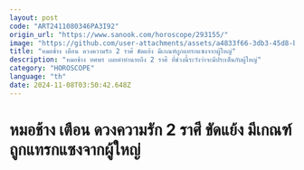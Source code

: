 ```yaml
---
layout: post
code: "ART2411080346PA3I92"
origin_url: "https://www.sanook.com/horoscope/293155/"
image: "https://github.com/user-attachments/assets/a4833f66-3db3-45d8-bb74-02a85a14426f"
title: "หมอช้าง เตือน ดวงความรัก 2 ราศี ขัดแย้ง มีเกณฑ์ถูกแทรกแซงจากผู้ใหญ่"
description: "หมอช้าง ทศพร เผยคำทำนายถึง 2 ราศี ที่ช่วงนี้ระวังว่าจะมีประเด็นกับผู้ใหญ่"
category: "HOROSCOPE"
language: "th"
date: 2024-11-08T03:50:42.648Z
---
```


# หมอช้าง เตือน ดวงความรัก 2 ราศี ขัดแย้ง มีเกณฑ์ถูกแทรกแซงจากผู้ใหญ่